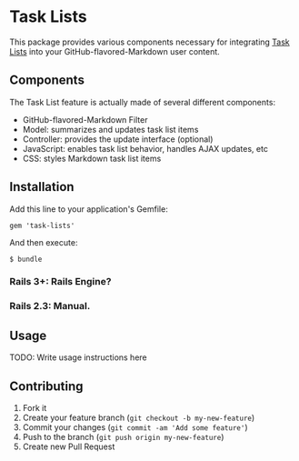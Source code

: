 # Task Lists

This package provides various components necessary for integrating
[Task Lists](https://github.com/blog/1375-task-lists-in-gfm-issues-pulls-comments)
into your GitHub-flavored-Markdown user content.

## Components

The Task List feature is actually made of several different components:

* GitHub-flavored-Markdown Filter
* Model: summarizes and updates task list items
* Controller: provides the update interface (optional)
* JavaScript: enables task list behavior, handles AJAX updates, etc
* CSS: styles Markdown task list items

## Installation

Add this line to your application's Gemfile:

    gem 'task-lists'

And then execute:

    $ bundle

### Rails 3+: Rails Engine?

### Rails 2.3: Manual.

## Usage

TODO: Write usage instructions here

## Contributing

1. Fork it
2. Create your feature branch (`git checkout -b my-new-feature`)
3. Commit your changes (`git commit -am 'Add some feature'`)
4. Push to the branch (`git push origin my-new-feature`)
5. Create new Pull Request
